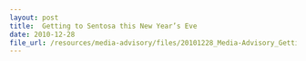 ```yaml
---
layout: post
title:  Getting to Sentosa this New Year’s Eve
date: 2010-12-28
file_url: /resources/media-advisory/files/20101228_Media-Advisory_Getting_to_Sentosa_this_NYE.pdf
---
```

